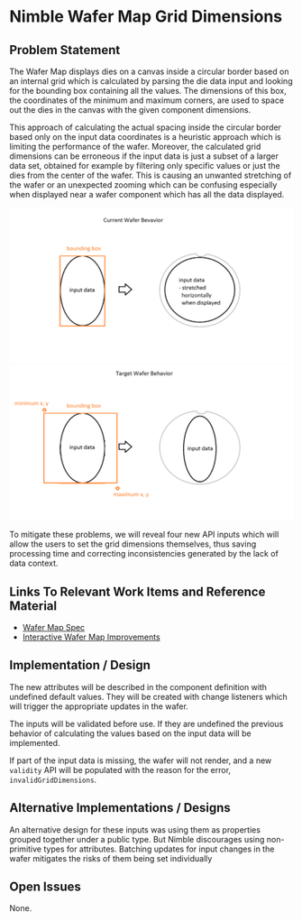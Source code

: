 # Nimble Wafer Map Grid Dimensions

## Problem Statement

The Wafer Map displays dies on a canvas inside a circular border based on an internal grid which is calculated by parsing the die data input and looking for the bounding box containing all the values. The dimensions of this box, the coordinates of the minimum and maximum corners, are used to space out the dies in the canvas with the given component dimensions.

This approach of calculating the actual spacing inside the circular border based only on the input data coordinates is a heuristic approach which is limiting the performance of the wafer. Moreover, the calculated grid dimensions can be erroneous if the input data is just a subset of a larger data set, obtained for example by filtering only specific values or just the dies from the center of the wafer. This is causing an unwanted stretching of the wafer or an unexpected zooming which can be confusing especially when displayed near a wafer component which has all the data displayed.

![Current Wafer Behavior](resources/grid-dimensions-current.png)
![Target Wafer Behavior](resources/grid-dimensions-target.png)

To mitigate these problems, we will reveal four new API inputs which will allow the users to set the grid dimensions themselves, thus saving processing time and correcting inconsistencies generated by the lack of data context.

## Links To Relevant Work Items and Reference Material

-   [Wafer Map Spec](../README.md)
-   [Interactive Wafer Map Improvements](https://dev.azure.com/ni/DevCentral/_wiki/wikis/Stratus/66917/Interactive-Wafer-Map-Improvements)

## Implementation / Design

The new attributes will be described in the component definition with undefined default values. They will be created with change listeners which will trigger the appropriate updates in the wafer.

The inputs will be validated before use. If they are undefined the previous behavior of calculating the values based on the input data will be implemented.

If part of the input data is missing, the wafer will not render, and a new `validity` API will be populated with the reason for the error, `invalidGridDimensions`.

## Alternative Implementations / Designs

An alternative design for these inputs was using them as properties grouped together under a public type. But Nimble discourages using non-primitive types for attributes. Batching updates for input changes in the wafer mitigates the risks of them being set individually

## Open Issues

None.
